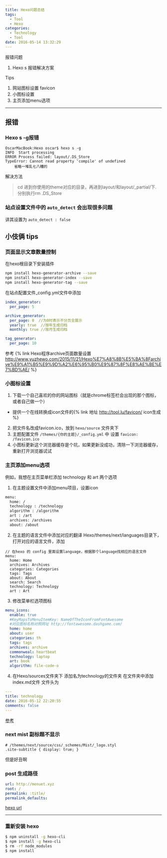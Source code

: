 ```yaml
---
title: Hexo问题总结
tags:
  - Tool
  - Hexo
categories:
  - Technology
  - Tool
date: 2016-05-14 13:32:29
---
```

报错问题 
1. Hexo s 报错解决方案

Tips
1. 网站图标设置 favicon
2. 小图标设置
3. 主页添加menu选项

<!-- more -->

***

## 报错

### Hexo s -g报错

``` 
OscarMacBook:Hexo oscar$ hexo s -g
INFO  Start processing
ERROR Process failed: layout/.DS_Store
TypeError: Cannot read property 'compile' of undefined
    省略一堆乱七八糟的
```

解决方法
>cd 进到你使用的theme对应的目录，再进到layout/和layout/_partial/下.
分别执行rm .DS_Store

### 站点设置文件中的 `auto_detect` 会出现很多问题
讲其设置为 `auto_detect : false`

## 小伎俩 tips
### 页面显示文章数量控制
在hexo根目录下安装插件
``` sh
npm install hexo-generator-archive --save
npm install hexo-generator-index --save
npm install hexo-generator-tag --save
```

在站点配置文件_config.yml文件中添加
``` yaml
index_generator:
  per_page: 5

archive_generator:
  per_page: 0  //为0时表示不分页全展示
  yearly: true  //按年生成归档
  monthly: true //按月生成归档

tag_generator:
  per_page: 10
```

参考 
{% link Hexo程序archive页面数量设置 http://www.yuzhewo.com/2015/11/21/Hexo%E7%A8%8B%E5%BA%8Farchive%E9%A1%B5%E9%9D%A2%E6%95%B0%E9%87%8F%E8%AE%BE%E7%BD%AE/ %}

### 小图标设置
1. 下载一个自己喜欢的你的网站图标（就是chrome标签栏会出现的那个图标，或者自己做一个）
*   提供一个在线转换成icon文件的{% link 地址 http://tool.lu/favicon/ icon生成 %}
2. 把文件名改成favicon.ico，放到 `hexo/source` 文件夹下
3. 主题配置文件 `/themes/{你的主题}/_config.yml` 中 设置 `favicon: /favicon.ico`
4. 小图标更新这个浏览器缓存是个坑，如果更新没成功，清除一下浏览器缓存，重新打开浏览器试试

### 主页添加menu选项
例如，我想在主页菜单栏添加 technology 和 art 两个选项
1. 在主题设置文件中添加menu项目，设置icon
``` xml
menu:
  home: /
  technology : /technology
  algorithm : /algorithm
  art : /art
  archives: /archives
  about: /about

```
2. 在主题的语言文件中添加对应的翻译
Hexo/themes/next/languages目录下，打开对应的语言文件，添加
```
// 在hexo 的 config 里面设置language，根据那个language找相应的语言文件
menu:
  home: Home
  archives: Archives
  categories: Categories
  tags: Tags
  about: About
  search: Search
  technology: Technology
  art : Art
```

3. 修改菜单栏选项图标
``` yaml
menu_icons:
  enable: true
  #KeyMapsToMenuItemKey: NameOfTheIconFromFontAwesome
  #对应图标名称对照网址 http://fontawesome.dashgame.com/
  home: home
  about: user
  categories: th
  tags: tags
  archives: archive
  commonweal: heartbeat
  technology: laptop
  art: book
  algorithm: file-code-o
```

4. 在Hexo/sources文件夹下
添加名为technology的文件夹
在文件夹中添加index.md文件
文件头为
``` yaml
---
title: technology
date: 2016-05-12 22:20:55
comments: false
---
```

[参考](http://blog.junyu.io/posts/0005-next-theme-settings.html)

### next mist 副标题不显示
```
# /themes/next/source/css/_schemes/Mist/_logo.styl
.site-subtitle { display: true; }
```
但是好丑啊

### post 生成路径
``` yaml
url: http://menuet.xyz
root: /
permalink: :title/
permalink_defaults:
```
[hexo url](https://github.com/hexojs/hexo/issues/125)
***

### 重新安装 hexo 
``` sh
$ npm uninstall -g hexo-cli
$ npm install -g hexo-cli
$ rm -rf node_modules
$ npm install 
```
